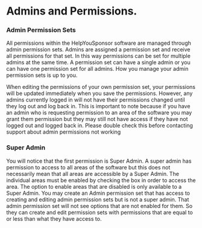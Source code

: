 # Admins and Permissions.

### Admin Permission Sets

All permissions within the HelpYouSponsor software are managed through admin permission sets. Admins are assigned a permission set and receive all permissions for that set. In this way permissions can be set for multiple admins at the same time. A permission set can have a single admin or you can have one permission set for all admins. How you manage your admin permission sets is up to you.&#x20;

When editing the permissions of your own permission set, your permissions will be updated immediately when you save the permissions. However, any admins currently logged in will not have their permissions changed until they log out and log back in. This is important to note because if you have an admin who is requesting permission to an area of the software you may grant them permission but they may still not have access if they have not logged out and logged back in. Please double check this before contacting support about admin permissions not working

### Super Admin

You will notice that the first permission is Super Admin. A super admin has permission to access to all areas of the software but this does not necessarily mean that all areas are accessible by a Super Admin. The individual areas must be enabled by checking the box in order to access the area. The option to enable areas that are disabled is only available to a Super Admin. You may create an Admin permission set that has access to creating and editing admin permission sets but is not a super admin. That admin permission set will not see options that are not enabled for them. So they can create and edit permission sets with permissions that are equal to or less than what they have access to.
